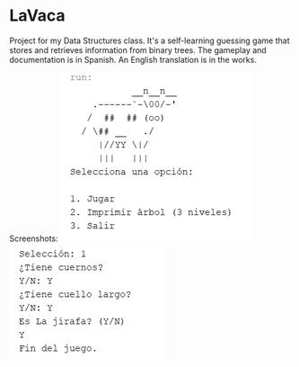 # LaVaca
Project for my Data Structures class. It's a self-learning guessing game that stores and retrieves information from binary trees. 
The gameplay and documentation is in Spanish. An English translation is in the works.

Screenshots:
![Image containing the main menu of the game. On the top is ASCII art of a cow, followed by 3 options: play, display tree, and exit](img/mainmenu.png)
![Image containing gameplay of the game. It shows a series of questions where the user must use Y or N to answer.](img/gameplay.png)

